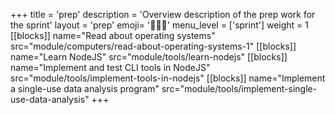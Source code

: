 +++
title = 'prep'
description = 'Overview description of the prep work for the sprint'
layout = 'prep'
emoji= '🧑🏾‍💻'
menu_level = ['sprint']
weight = 1
[[blocks]]
name="Read about operating systems"
src="module/computers/read-about-operating-systems-1"
[[blocks]]
name="Learn NodeJS"
src="module/tools/learn-nodejs"
[[blocks]]
name="Implement and test CLI tools in NodeJS"
src="module/tools/implement-tools-in-nodejs"
[[blocks]]
name="Implement a single-use data analysis program"
src="module/tools/implement-single-use-data-analysis"
+++
